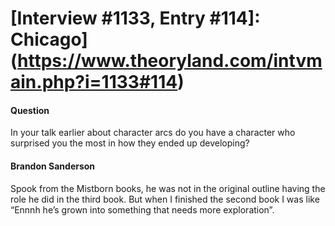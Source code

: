 # [Interview #1133, Entry #114]: Chicago](https://www.theoryland.com/intvmain.php?i=1133#114)

#### Question

In your talk earlier about character arcs do you have a character who surprised you the most in how they ended up developing?

#### Brandon Sanderson

Spook from the Mistborn books, he was not in the original outline having the role he did in the third book. But when I finished the second book I was like “Ennnh he’s grown into something that needs more exploration”.

